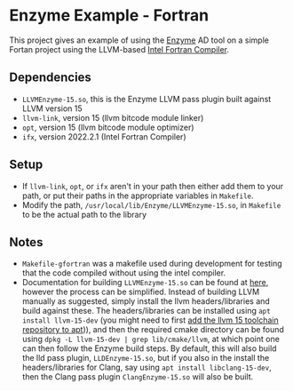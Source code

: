 # Enzyme Example - Fortran
This project gives an example of using the [Enzyme](https://enzyme.mit.edu/) AD tool on a simple Fortan project using the LLVM-based [Intel Fortran Compiler](https://www.intel.com/content/www/us/en/develop/documentation/fortran-compiler-oneapi-dev-guide-and-reference/top.html).

## Dependencies
- `LLVMEnzyme-15.so`, this is the Enzyme LLVM pass plugin built against LLVM version 15
- `llvm-link`, version 15 (llvm bitcode module linker)
- `opt`, version 15 (llvm bitcode module optimizer)
- `ifx`, version 2022.2.1 (Intel Fortran Compiler)

## Setup
- If `llvm-link`, `opt`, or `ifx` aren't in your path then either add them to your path, or put their paths in the appropriate variables in `Makefile`.
- Modify the path, `/usr/local/lib/Enzyme/LLVMEnzyme-15.so`, in `Makefile` to be the actual path to the library

## Notes
- `Makefile-gfortran` was a makefile used during development for testing that the code compiled without using the intel compiler.
- Documentation for building `LLVMEnzyme-15.so` can be found at [here](https://enzyme.mit.edu/Installation/), however the process can be simplified. Instead of building LLVM manually as suggested, simply install the llvm headers/libraries and build against these. The headers/libraries can be installed using `apt install llvm-15-dev` (you might need to first [add the llvm 15 toolchain repository to apt](https://apt.llvm.org/))), and then the required cmake directory can be found using `dpkg -L llvm-15-dev | grep lib/cmake/llvm`, at which point one can then follow the Enzyme build steps. By default, this will also build the lld pass plugin, `LLDEnzyme-15.so`, but if you also in the install the headers/libraries for Clang, say using `apt install libclang-15-dev`, then the Clang pass plugin `ClangEnzyme-15.so` will also be built.